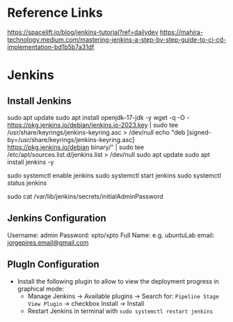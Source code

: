 # Reference Links
https://spacelift.io/blog/jenkins-tutorial?ref=dailydev
https://mahira-technology.medium.com/mastering-jenkins-a-step-by-step-guide-to-ci-cd-implementation-bd1b5b7a31df


# Jenkins

## Install Jenkins
sudo apt update
sudo apt install openjdk-17-jdk -y
wget -q -O - https://pkg.jenkins.io/debian/jenkins.io-2023.key | sudo tee \
 /usr/share/keyrings/jenkins-keyring.asc > /dev/null
echo "deb [signed-by=/usr/share/keyrings/jenkins-keyring.asc] \
 https://pkg.jenkins.io/debian binary/" | sudo tee \
 /etc/apt/sources.list.d/jenkins.list > /dev/null
sudo apt update
sudo apt install jenkins -y

sudo systemctl enable jenkins
sudo systemctl start jenkins
sudo systemctl status jenkins

sudo cat /var/lib/jenkins/secrets/initialAdminPassword

## Jenkins Configuration
Username: admin
Password: xpto/xpto
Full Name: e.g. ubuntuLab
email: jorgepires.email@gmail.com

## PlugIn Configuration
+   Install the following plugin to allow to view the deployment progress in graphical mode: 
    - Manage Jenkins -> Available plugins -> Search for: ```Pipeline Stage View Plugin``` -> checkbox Install -> Install
    - Restart Jenkins in terminal with ```sudo systemctl restart jenkins```

